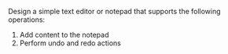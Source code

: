 Design a simple text editor or notepad that supports the following operations:

1. Add content to the notepad 
2. Perform undo and redo actions

